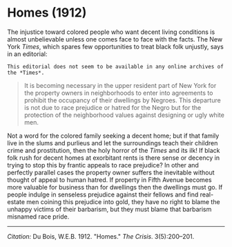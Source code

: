 <!--
title:   Homes
author:  Du Bois, W.E.B.
journal: The Crisis
year:    1912
volume:  3
issue:   5
pages:   200-201
-->
# Homes (1912)

The injustice toward colored people who want decent living conditions is almost unbelievable unless one comes face to face with the facts. The New York *Times*, which spares few opportunities to treat black folk unjustly, says in an editorial:

```{margin}
This editorial does not seem to be available in any online archives of the *Times*.
```

> It is becoming necessary in the upper resident part of New York for the property owners in neighborhoods to enter into agreements to prohibit the occupancy of their dwellings by Negroes. This departure is not due to race prejudice or hatred for the Negro but for the protection of the neighborhood values against designing or ugly white men.

Not a word for the colored family seeking a decent home; but if that family live in the slums and purlieus and let the surroundings teach their children crime and prostitution, then the holy horror of the *Times* and its ilk! If black folk rush for decent homes at exorbitant rents is there sense or decency in trying to stop this by frantic appeals to race prejudice? In other and perfectly parallel cases the property owner suffers the inevi­table without thought of appeal to human hatred. If property in Fifth Avenue becomes more valuable for business than for dwellings then the dwellings must go. If people indulge in senseless prejudice against their fellows and find real-estate men coining this prejudice into gold, they have no right to blame the unhappy victims of their barbarism, but they must blame that barbarism misnamed race pride.

_________________
*Citation:* Du Bois, W.E.B. 1912. "Homes." *The Crisis*. 3(5):200&ndash;201.
